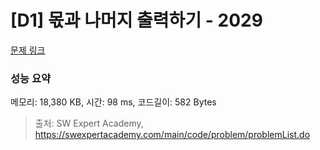 # [D1] 몫과 나머지 출력하기 - 2029 

[문제 링크](https://swexpertacademy.com/main/code/problem/problemDetail.do?contestProbId=AV5QGNvKAtEDFAUq) 

### 성능 요약

메모리: 18,380 KB, 시간: 98 ms, 코드길이: 582 Bytes



> 출처: SW Expert Academy, https://swexpertacademy.com/main/code/problem/problemList.do